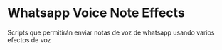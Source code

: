 # Whatsapp Voice Note Effects

Scripts que permitirán enviar notas de voz de whatsapp usando varios efectos de voz
